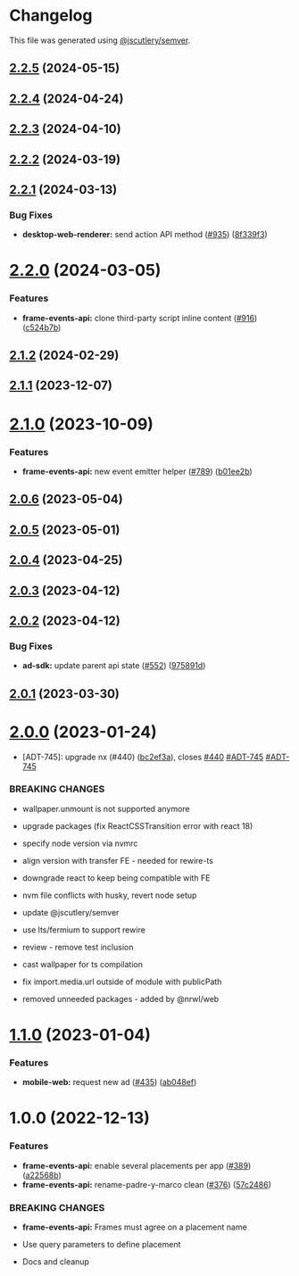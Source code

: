 # Changelog

This file was generated using [@jscutlery/semver](https://github.com/jscutlery/semver).

## [2.2.5](https://github.com/WeTransfer/adtech-monorepo/compare/frame-events-api@2.2.4...frame-events-api@2.2.5) (2024-05-15)



## [2.2.4](https://github.com/WeTransfer/adtech-monorepo/compare/frame-events-api@2.2.3...frame-events-api@2.2.4) (2024-04-24)



## [2.2.3](https://github.com/WeTransfer/adtech-monorepo/compare/frame-events-api@2.2.2...frame-events-api@2.2.3) (2024-04-10)



## [2.2.2](https://github.com/WeTransfer/adtech-monorepo/compare/frame-events-api@2.2.1...frame-events-api@2.2.2) (2024-03-19)



## [2.2.1](https://github.com/WeTransfer/adtech-monorepo/compare/frame-events-api@2.2.0...frame-events-api@2.2.1) (2024-03-13)


### Bug Fixes

* **desktop-web-renderer:** send action API method ([#935](https://github.com/WeTransfer/adtech-monorepo/issues/935)) ([8f339f3](https://github.com/WeTransfer/adtech-monorepo/commit/8f339f3026d703f530f9c49ab1643063ea624c52))



# [2.2.0](https://github.com/WeTransfer/adtech-monorepo/compare/frame-events-api@2.1.2...frame-events-api@2.2.0) (2024-03-05)


### Features

* **frame-events-api:** clone third-party script inline content ([#916](https://github.com/WeTransfer/adtech-monorepo/issues/916)) ([c524b7b](https://github.com/WeTransfer/adtech-monorepo/commit/c524b7b75308f74e304ef9f237c278f38d63ddf8))



## [2.1.2](https://github.com/WeTransfer/adtech-monorepo/compare/frame-events-api@2.1.1...frame-events-api@2.1.2) (2024-02-29)



## [2.1.1](https://github.com/WeTransfer/adtech-monorepo/compare/frame-events-api@2.1.0...frame-events-api@2.1.1) (2023-12-07)

# [2.1.0](https://github.com/WeTransfer/adtech-monorepo/compare/frame-events-api@2.0.6...frame-events-api@2.1.0) (2023-10-09)

### Features

- **frame-events-api:** new event emitter helper ([#789](https://github.com/WeTransfer/adtech-monorepo/issues/789)) ([b01ee2b](https://github.com/WeTransfer/adtech-monorepo/commit/b01ee2ba91d1b92424588e2979c30b7c6f1cf075))

## [2.0.6](https://github.com/WeTransfer/adtech-monorepo/compare/frame-events-api@2.0.5...frame-events-api@2.0.6) (2023-05-04)

## [2.0.5](https://github.com/WeTransfer/adtech-monorepo/compare/frame-events-api@2.0.4...frame-events-api@2.0.5) (2023-05-01)

## [2.0.4](https://github.com/WeTransfer/adtech-monorepo/compare/frame-events-api@2.0.3...frame-events-api@2.0.4) (2023-04-25)

## [2.0.3](https://github.com/WeTransfer/adtech-monorepo/compare/frame-events-api@2.0.2...frame-events-api@2.0.3) (2023-04-12)

## [2.0.2](https://github.com/WeTransfer/adtech-monorepo/compare/frame-events-api@2.0.1...frame-events-api@2.0.2) (2023-04-12)

### Bug Fixes

- **ad-sdk:** update parent api state ([#552](https://github.com/WeTransfer/adtech-monorepo/issues/552)) ([975891d](https://github.com/WeTransfer/adtech-monorepo/commit/975891db5ed7e9cf022214d6022b3c5ebdedf458))

## [2.0.1](https://github.com/WeTransfer/adtech-monorepo/compare/frame-events-api@2.0.0...frame-events-api@2.0.1) (2023-03-30)

# [2.0.0](https://github.com/WeTransfer/adtech-monorepo/compare/frame-events-api@1.1.0...frame-events-api@2.0.0) (2023-01-24)

- [ADT-745]: upgrade nx (#440) ([bc2ef3a](https://github.com/WeTransfer/adtech-monorepo/commit/bc2ef3accd24f723a3316a795e2b62bc903bb618)), closes [#440](https://github.com/WeTransfer/adtech-monorepo/issues/440) [#ADT-745](https://github.com/WeTransfer/adtech-monorepo/issues/ADT-745) [#ADT-745](https://github.com/WeTransfer/adtech-monorepo/issues/ADT-745)

### BREAKING CHANGES

- wallpaper.unmount is not supported anymore

- upgrade packages (fix ReactCSSTransition error with react 18)

- specify node version via nvmrc

- align version with transfer FE - needed for rewire-ts

- downgrade react to keep being compatible with FE

- nvm file conflicts with husky, revert node setup

- update @jscutlery/semver

- use lts/fermium to support rewire

- review - remove test inclusion

- cast wallpaper for ts compilation

- fix import.media.url outside of module with publicPath

- removed unneeded packages - added by @nrwl/web

# [1.1.0](https://github.com/WeTransfer/adtech-monorepo/compare/frame-events-api@1.0.0...frame-events-api@1.1.0) (2023-01-04)

### Features

- **mobile-web:** request new ad ([#435](https://github.com/WeTransfer/adtech-monorepo/issues/435)) ([ab048ef](https://github.com/WeTransfer/adtech-monorepo/commit/ab048efeb0868b610915bc1fcb24a4d49cf3f43a))

# 1.0.0 (2022-12-13)

### Features

- **frame-events-api:** enable several placements per app ([#389](https://github.com/WeTransfer/adtech-monorepo/issues/389)) ([a22568b](https://github.com/WeTransfer/adtech-monorepo/commit/a22568bd17bba5a49ee7aa91c0d05438d8138522))
- **frame-events-api:** rename-padre-y-marco clean ([#376](https://github.com/WeTransfer/adtech-monorepo/issues/376)) ([57c2486](https://github.com/WeTransfer/adtech-monorepo/commit/57c248609f595be61b49d6f9ebb36a0130ba985e))

### BREAKING CHANGES

- **frame-events-api:** Frames must agree on a placement name

- Use query parameters to define placement

- Docs and cleanup
